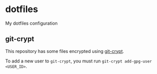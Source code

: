 # dotfiles

My dotfiles configuration

## git-crypt

This repository has some files encrypted using [git-crypt](https://github.com/AGWA/git-crypt).

To add a new user to `git-crypt`, you must run `git-crypt add-gpg-user <USER_ID>`.

